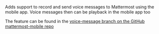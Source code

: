 Adds support to record and send voice messages to Mattermost using the mobile app.
Voice messages then can be playback in the mobile app too

The feature can be found in the [voice-message branch on the GitHub mattermost-mobile repo](https://github.com/mattermost/mattermost-mobile/tree/voice-message)
